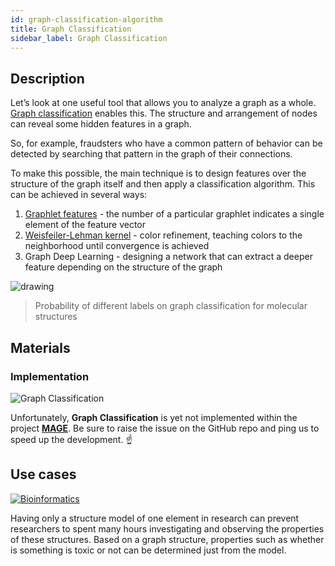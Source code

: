 ```yaml
---
id: graph-classification-algorithm
title: Graph Classification
sidebar_label: Graph Classification
---
```


## Description

Let’s look at one useful tool that allows you to analyze a graph as a whole. [Graph classification](https://paperswithcode.com/task/graph-classification) enables this. The structure and arrangement of nodes can reveal some hidden features in a graph.

So, for example, fraudsters who have a common pattern of behavior can be detected by searching that pattern in the graph of their connections.

To make this possible, the main technique is to design features over the structure of the graph itself and then apply a classification algorithm. This can be achieved in several ways:
1. [Graphlet features](https://en.wikipedia.org/wiki/Graphlets) - the number of a particular graphlet indicates a single element of the feature vector
2. [Weisfeiler-Lehman kernel](https://www.jmlr.org/papers/volume12/shervashidze11a/shervashidze11a.pdf) - color refinement, teaching colors to the neighborhood until convergence is achieved
3. Graph Deep Learning - designing a network that can extract a deeper feature depending on the structure of the graph

<img src="https://i.imgur.com/u85VSOM.png" alt="drawing"/>

> Probability of different labels on graph classification for molecular structures


## Materials

### Implementation

![Graph Classification](https://img.shields.io/badge/Not_implemented-EB3434?style=for-the-badge&logo=github&logoColor=white)

Unfortunately, **Graph Classification** is yet not implemented within the project [**MAGE**](https://github.com/memgraph/mage). Be sure to raise the issue on the GitHub repo and ping us to speed up the development. :point_up:
## Use cases

[![Bioinformatics](https://img.shields.io/badge/Bioinformatics-Application-8A477F?style=for-the-badge)](/use-cases/bioinformatics.md)

Having only a structure model of one element in research can prevent researchers to spent many hours investigating and observing the properties of these structures. Based on a graph structure, properties such as whether is something is toxic or not can be determined just from the model.
